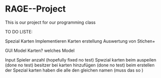 # RAGE--Project
This is our project for our programming class


TO DO LISTE:

Spezial Karten Implementieren 
    Karten erstellung
    Auswertung von Stichen+


GUI
    Model Karten?
    welches Model




Input Spieler anzahl (hopefully fixed no test)
Spwzial karten beim auspeilen (done no test)
besitzer bei karten hinzufügen (done no test) 
beim erstellen der Spezial karten haben die alle den gleichen namen (muss das so )